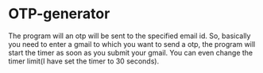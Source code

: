 # OTP-generator
The program will an otp will be sent to the specified email id.
So, basically you need to enter a gmail to which you want to send a otp, the program will start the timer as soon as you submit your gmail. You can even change the timer limit(I have set the timer to 30 seconds).

